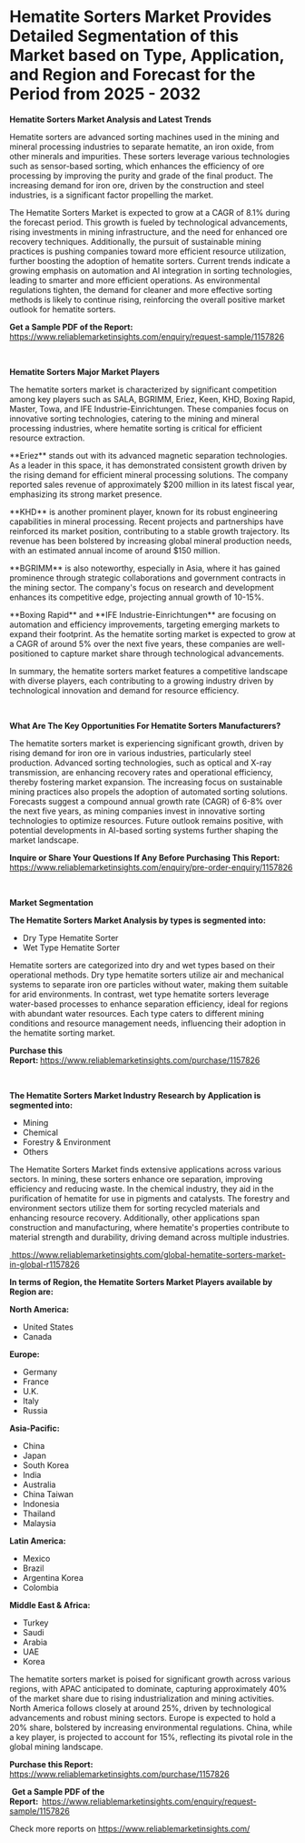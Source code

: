 <p><h1>Hematite Sorters Market Provides Detailed Segmentation of this Market based on Type, Application, and Region and Forecast for the Period from 2025 - 2032</h1></p><p><strong>Hematite Sorters Market Analysis and Latest Trends</strong></p>
<p><p>Hematite sorters are advanced sorting machines used in the mining and mineral processing industries to separate hematite, an iron oxide, from other minerals and impurities. These sorters leverage various technologies such as sensor-based sorting, which enhances the efficiency of ore processing by improving the purity and grade of the final product. The increasing demand for iron ore, driven by the construction and steel industries, is a significant factor propelling the market.</p><p>The Hematite Sorters Market is expected to grow at a CAGR of 8.1% during the forecast period. This growth is fueled by technological advancements, rising investments in mining infrastructure, and the need for enhanced ore recovery techniques. Additionally, the pursuit of sustainable mining practices is pushing companies toward more efficient resource utilization, further boosting the adoption of hematite sorters. Current trends indicate a growing emphasis on automation and AI integration in sorting technologies, leading to smarter and more efficient operations. As environmental regulations tighten, the demand for cleaner and more effective sorting methods is likely to continue rising, reinforcing the overall positive market outlook for hematite sorters.</p></p>
<p><strong>Get a Sample PDF of the Report:&nbsp;</strong> <a href="https://www.reliablemarketinsights.com/enquiry/request-sample/1157826?utm_campaign=1887&utm_medium=2&utm_source=Github&utm_content=ia&utm_term=24022025&utm_id=hematite-sorters">https://www.reliablemarketinsights.com/enquiry/request-sample/1157826</a></p>
<p>&nbsp;</p>
<p><strong>Hematite Sorters Major Market Players</strong></p>
<p><p>The hematite sorters market is characterized by significant competition among key players such as SALA, BGRIMM, Eriez, Keen, KHD, Boxing Rapid, Master, Towa, and IFE Industrie-Einrichtungen. These companies focus on innovative sorting technologies, catering to the mining and mineral processing industries, where hematite sorting is critical for efficient resource extraction.</p><p>**Eriez** stands out with its advanced magnetic separation technologies. As a leader in this space, it has demonstrated consistent growth driven by the rising demand for efficient mineral processing solutions. The company reported sales revenue of approximately $200 million in its latest fiscal year, emphasizing its strong market presence.</p><p>**KHD** is another prominent player, known for its robust engineering capabilities in mineral processing. Recent projects and partnerships have reinforced its market position, contributing to a stable growth trajectory. Its revenue has been bolstered by increasing global mineral production needs, with an estimated annual income of around $150 million.</p><p>**BGRIMM** is also noteworthy, especially in Asia, where it has gained prominence through strategic collaborations and government contracts in the mining sector. The company's focus on research and development enhances its competitive edge, projecting annual growth of 10-15%.</p><p>**Boxing Rapid** and **IFE Industrie-Einrichtungen** are focusing on automation and efficiency improvements, targeting emerging markets to expand their footprint. As the hematite sorting market is expected to grow at a CAGR of around 5% over the next five years, these companies are well-positioned to capture market share through technological advancements.</p><p>In summary, the hematite sorters market features a competitive landscape with diverse players, each contributing to a growing industry driven by technological innovation and demand for resource efficiency.</p></p>
<p>&nbsp;</p>
<p><strong>What Are The Key Opportunities For Hematite Sorters Manufacturers?</strong></p>
<p><p>The hematite sorters market is experiencing significant growth, driven by rising demand for iron ore in various industries, particularly steel production. Advanced sorting technologies, such as optical and X-ray transmission, are enhancing recovery rates and operational efficiency, thereby fostering market expansion. The increasing focus on sustainable mining practices also propels the adoption of automated sorting solutions. Forecasts suggest a compound annual growth rate (CAGR) of 6-8% over the next five years, as mining companies invest in innovative sorting technologies to optimize resources. Future outlook remains positive, with potential developments in AI-based sorting systems further shaping the market landscape.</p></p>
<p><strong>Inquire or Share Your Questions If Any Before Purchasing This Report:</strong> <a href="https://www.reliablemarketinsights.com/enquiry/pre-order-enquiry/1157826?utm_campaign=1887&utm_medium=2&utm_source=Github&utm_content=ia&utm_term=24022025&utm_id=hematite-sorters">https://www.reliablemarketinsights.com/enquiry/pre-order-enquiry/1157826</a></p>
<p>&nbsp;</p>
<p><strong>Market Segmentation</strong></p>
<p><strong>The Hematite Sorters Market Analysis by types is segmented into:</strong></p>
<p><ul><li>Dry Type Hematite Sorter</li><li>Wet Type Hematite Sorter</li></ul></p>
<p><p>Hematite sorters are categorized into dry and wet types based on their operational methods. Dry type hematite sorters utilize air and mechanical systems to separate iron ore particles without water, making them suitable for arid environments. In contrast, wet type hematite sorters leverage water-based processes to enhance separation efficiency, ideal for regions with abundant water resources. Each type caters to different mining conditions and resource management needs, influencing their adoption in the hematite sorting market.</p></p>
<p><strong>Purchase this Report:&nbsp;</strong><a href="https://www.reliablemarketinsights.com/purchase/1157826?utm_campaign=1887&utm_medium=2&utm_source=Github&utm_content=ia&utm_term=24022025&utm_id=hematite-sorters">https://www.reliablemarketinsights.com/purchase/1157826</a></p>
<p>&nbsp;</p>
<p><strong>The Hematite Sorters Market Industry Research by Application is segmented into:</strong></p>
<p><ul><li>Mining</li><li>Chemical</li><li>Forestry & Environment</li><li>Others</li></ul></p>
<p><p>The Hematite Sorters Market finds extensive applications across various sectors. In mining, these sorters enhance ore separation, improving efficiency and reducing waste. In the chemical industry, they aid in the purification of hematite for use in pigments and catalysts. The forestry and environment sectors utilize them for sorting recycled materials and enhancing resource recovery. Additionally, other applications span construction and manufacturing, where hematite's properties contribute to material strength and durability, driving demand across multiple industries.</p></p>
<p><a href="https://www.reliablemarketinsights.com/global-hematite-sorters-market-in-global-r1157826?utm_campaign=1887&utm_medium=2&utm_source=Github&utm_content=ia&utm_term=24022025&utm_id=hematite-sorters">&nbsp;https://www.reliablemarketinsights.com/global-hematite-sorters-market-in-global-r1157826</a></p>
<p><strong>In terms of Region, the Hematite Sorters Market Players available by Region are:</strong></p>
<p>
    <p> <strong> North America: </strong>
        <ul>
            <li>United States</li>
            <li>Canada</li>
        </ul>
        </p> 
    <p> <strong> Europe: </strong>
        <ul>
            <li>Germany</li>
            <li>France</li>
            <li>U.K.</li>
            <li>Italy</li>
            <li>Russia</li>
        </ul>
        </p> 
    <p> <strong> Asia-Pacific: </strong>
        <ul>
            <li>China</li>
            <li>Japan</li>
            <li>South Korea</li>
            <li>India</li>
            <li>Australia</li>
            <li>China Taiwan</li>
            <li>Indonesia</li>
            <li>Thailand</li>
            <li>Malaysia</li>
        </ul>
        </p> 
    <p> <strong> Latin America: </strong>
        <ul>
            <li>Mexico</li>
            <li>Brazil</li>
            <li>Argentina Korea</li>
            <li>Colombia</li>
        </ul>
        </p> 
    <p> <strong> Middle East & Africa: </strong>
        <ul>
            <li>Turkey</li>
            <li>Saudi</li>
            <li>Arabia</li>
            <li>UAE</li>
            <li>Korea</li>
        </ul>
    </p>
    </p>
<p><p>The hematite sorters market is poised for significant growth across various regions, with APAC anticipated to dominate, capturing approximately 40% of the market share due to rising industrialization and mining activities. North America follows closely at around 25%, driven by technological advancements and robust mining sectors. Europe is expected to hold a 20% share, bolstered by increasing environmental regulations. China, while a key player, is projected to account for 15%, reflecting its pivotal role in the global mining landscape.</p></p>
<p><strong>Purchase this Report: </strong><a href="https://www.reliablemarketinsights.com/purchase/1157826?utm_campaign=1887&utm_medium=2&utm_source=Github&utm_content=ia&utm_term=24022025&utm_id=hematite-sorters">https://www.reliablemarketinsights.com/purchase/1157826</a></p>
<p>&nbsp;<strong>Get a Sample PDF of the Report:&nbsp;&nbsp;</strong><a href="https://www.reliablemarketinsights.com/enquiry/request-sample/1157826?utm_campaign=1887&utm_medium=2&utm_source=Github&utm_content=ia&utm_term=24022025&utm_id=hematite-sorters">https://www.reliablemarketinsights.com/enquiry/request-sample/1157826</a></p>
<p><strong></strong></p>
<p>Check more reports on <a href="https://www.reliablemarketinsights.com/?utm_campaign=1887&utm_medium=2&utm_source=Github&utm_content=ia&utm_term=24022025&utm_id=hematite-sorters">https://www.reliablemarketinsights.com/</a></p>